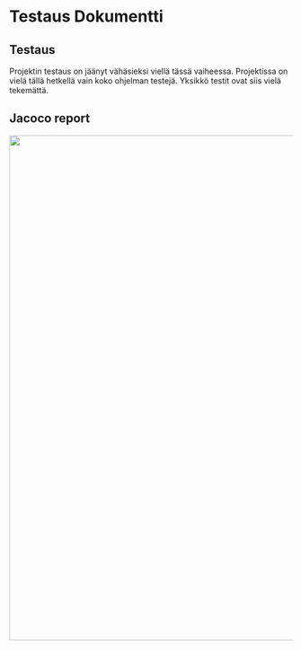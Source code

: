 # Testaus Dokumentti

## Testaus

Projektin testaus on jäänyt vähäsieksi viellä tässä vaiheessa.
Projektíssa on vielä tällä hetkellä vain koko ohjelman testejä. Yksikkö testit ovat siis vielä tekemättä.

## Jacoco report

<img src="https://github.com/LKonsta/Tiralabra2020-NonogramSolver/blob/master/dokumentaatio/jacoco_report.png" width="900">





